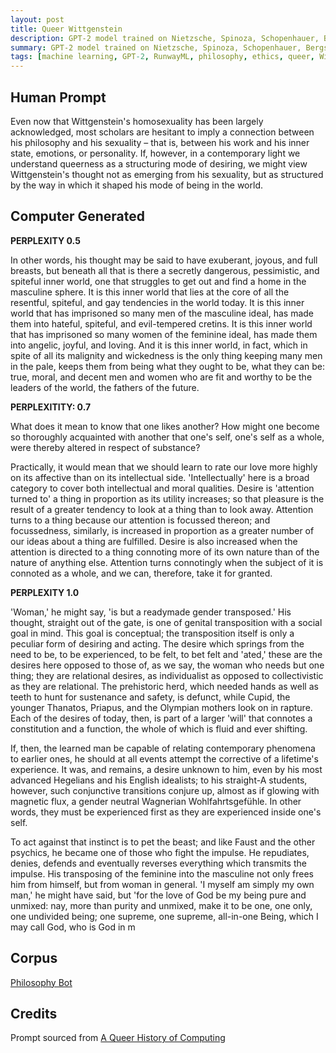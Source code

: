 ```yaml
---
layout: post
title: Queer Wittgenstein
description: GPT-2 model trained on Nietzsche, Spinoza, Schopenhauer, Bergson, William James on Wittgenstein's Homosexuality
summary: GPT-2 model trained on Nietzsche, Spinoza, Schopenhauer, Bergson, William James on Wittgenstein's Homosexuality
tags: [machine learning, GPT-2, RunwayML, philosophy, ethics, queer, Wittgenstein]
---
```


## Human Prompt

Even now that Wittgenstein's homosexuality has been largely acknowledged, most scholars are hesitant to imply a connection between his philosophy and his sexuality – that is, between his work and his inner state, emotions, or personality. If, however, in a contemporary light we understand queerness as a structuring mode of desiring, we might view Wittgenstein's thought not as emerging from his sexuality, but as structured by the way in which it shaped his mode of being in the world.

## Computer Generated

**PERPLEXITY 0.5**

In other words, his thought may be said to have exuberant, joyous, and full breasts, but beneath all that is there a secretly dangerous, pessimistic, and spiteful inner world, one that struggles to get out and find a home in the masculine sphere. It is this inner world that lies at the core of all the resentful, spiteful, and gay tendencies in the world today. It is this inner world that has imprisoned so many men of the masculine ideal, has made them into hateful, spiteful, and evil-tempered cretins. It is this inner world that has imprisoned so many women of the feminine ideal, has made them into angelic, joyful, and loving. And it is this inner world, in fact, which in spite of all its malignity and wickedness is the only thing keeping many men in the pale, keeps them from being what they ought to be, what they can be: true, moral, and decent men and women who are fit and worthy to be the leaders of the world, the fathers of the future.

**PERPLEXITITY: 0.7**

What does it mean to know that one likes another? How might one become so thoroughly acquainted with another that one's self, one's self as a whole, were thereby altered in respect of substance?

Practically, it would mean that we should learn to rate our love more highly on its affective than on its intellectual side. 'Intellectually' here is a broad category to cover both intellectual and moral qualities. Desire is 'attention turned to' a thing in proportion as its utility increases; so that pleasure is the result of a greater tendency to look at a thing than to look away. Attention turns to a thing because our attention is focussed thereon; and focussedness, similarly, is increased in proportion as a greater number of our ideas about a thing are fulfilled. Desire is also increased when the attention is directed to a thing connoting more of its own nature than of the nature of anything else. Attention turns connotingly when the subject of it is connoted as a whole, and we can, therefore, take it for granted.

**PERPLEXITY 1.0**

'Woman,' he might say, 'is but a readymade gender transposed.' His thought, straight out of the gate, is one of genital transposition with a social goal in mind. This goal is conceptual; the transposition itself is only a peculiar form of desiring and acting. The desire which springs from the need to be, to be experienced, to be felt, to bet felt and 'ated,' these are the desires here opposed to those of, as we say, the woman who needs but one thing; they are relational desires, as individualist as opposed to collectivistic as they are relational. The prehistoric herd, which needed hands as well as teeth to hunt for sustenance and safety, is defunct, while Cupid, the younger Thanatos, Priapus, and the Olympian mothers look on in rapture. Each of the desires of today, then, is part of a larger 'will' that connotes a constitution and a function, the whole of which is fluid and ever shifting.

If, then, the learned man be capable of relating contemporary phenomena to earlier ones, he should at all events attempt the corrective of a lifetime's experience. It was, and remains, a desire unknown to him, even by his most advanced Hegelians and his English idealists; to his straight-A students, however, such conjunctive transitions conjure up, almost as if glowing with magnetic flux, a gender neutral Wagnerian Wohlfahrtsgefühle. In other words, they must be experienced first as they are experienced inside one's self.

To act against that instinct is to pet the beast; and like Faust and the other psychics, he became one of those who fight the impulse. He repudiates, denies, defends and eventually reverses everything which transmits the impulse. His transposing of the feminine into the masculine not only frees him from himself, but from woman in general. 'I myself am simply my own man,' he might have said, but 'for the love of God be my being pure and unmixed: nay, more than purity and unmixed, make it to be one, one only, one undivided being; one supreme, one supreme, all-in-one Being, which I may call God, who is God in m


## Corpus

[Philosophy Bot](/philosophy)

## Credits

Prompt sourced from [A Queer History of Computing](https://rhizome.org/editorial/2013/feb/19/queer-computing-1/)
